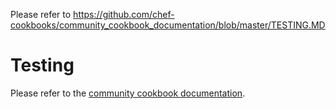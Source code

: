 Please refer to
https://github.com/chef-cookbooks/community_cookbook_documentation/blob/master/TESTING.MD
# Testing

Please refer to the [community cookbook documentation](https://github.com/chef-cookbooks/community_cookbook_documentation/blob/master/TESTING.MD).
